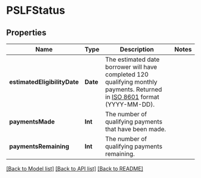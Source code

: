 # PSLFStatus

## Properties
Name | Type | Description | Notes
------------ | ------------- | ------------- | -------------
**estimatedEligibilityDate** | **Date** | The estimated date borrower will have completed 120 qualifying monthly payments. Returned in [ISO 8601](https://wikipedia.org/wiki/ISO_8601) format (YYYY-MM-DD). | 
**paymentsMade** | **Int** | The number of qualifying payments that have been made. | 
**paymentsRemaining** | **Int** | The number of qualifying payments remaining. | 

[[Back to Model list]](../README.md#documentation-for-models) [[Back to API list]](../README.md#documentation-for-api-endpoints) [[Back to README]](../README.md)


